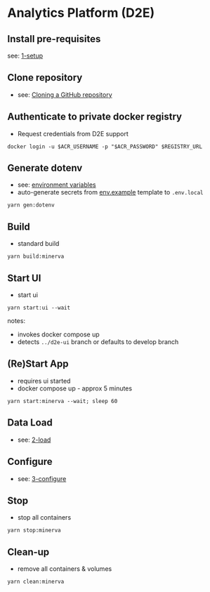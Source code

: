 # Analytics Platform (D2E)

## Install pre-requisites
see: [1-setup](docs/1-setup/README.md)

## Clone repository
- see: [Cloning a GitHub repository](https://docs.github.com/en/repositories/creating-and-managing-repositories/cloning-a-repository)

## Authenticate to private docker registry
- Request credentials from D2E support
```
docker login -u $ACR_USERNAME -p "$ACR_PASSWORD" $REGISTRY_URL
```

## Generate dotenv
- see: [environment variables](docs/1-setup/environment-variables.md)
- auto-generate secrets from [env.example](env.example) template to `.env.local`
```
yarn gen:dotenv
```

## Build
- standard build
```
yarn build:minerva
```

## Start UI
- start ui
```
yarn start:ui --wait
```
notes:
- invokes docker compose up
- detects `../d2e-ui` branch or defaults to develop branch

## (Re)Start App
- requires ui started
- docker compose up - approx 5 minutes
```
yarn start:minerva --wait; sleep 60
```

## Data Load
- see: [2-load](docs/2-load)

## Configure
- see: [3-configure](docs/3-configure)

## Stop
- stop all containers
```
yarn stop:minerva
```

## Clean-up
- remove all containers & volumes
```
yarn clean:minerva
```